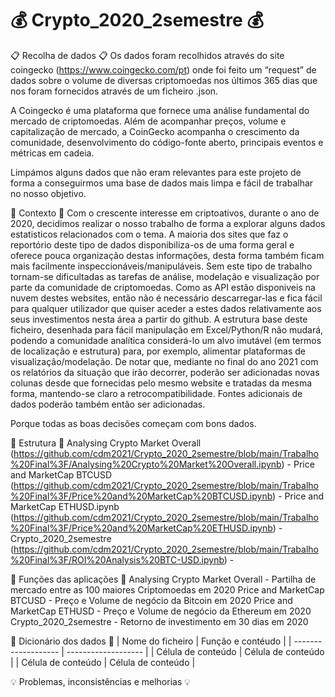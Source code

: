 # 💰 Crypto_2020_2semestre 💰

📋 Recolha de dados 📋
Os dados foram recolhidos através do site coingecko (https://www.coingecko.com/pt) onde foi feito um “request” de dados sobre o volume de diversas criptomoedas nos últimos 365 dias que nos foram fornecidos através de um ficheiro .json.

A Coingecko é uma plataforma que fornece uma análise fundamental do mercado de criptomoedas. Além de acompanhar preços, volume e capitalização de mercado, a CoinGecko acompanha o crescimento da comunidade, desenvolvimento do código-fonte aberto, principais eventos e métricas em cadeia.

Limpámos alguns dados que não eram relevantes para este projeto de forma a conseguirmos uma base de dados mais limpa e fácil de trabalhar no nosso objetivo.

🤔 Contexto 🤔 
Com o crescente interesse em criptoativos, durante o ano de 2020, decidimos realizar o nosso trabalho de forma a explorar alguns dados estatisticos relacionados com o tema.
A maioria dos sites que faz o reportório deste tipo de dados disponibiliza-os de uma forma geral e oferece pouca organização destas informações, desta forma também ficam mais facilmente inspeccionáveis/manipuláveis. Sem este tipo de trabalho tornam-se dificultadas as tarefas de análise, modelação e visualização por parte da comunidade de criptomoedas.
Como as API estão disponiveis na nuvem destes websites, então não é necessário descarregar-las e fica fácil para qualquer utilizador que quiser aceder a estes dados relativamente aos seus investimentos nesta área a partir do github.
A estrutura base deste ficheiro, desenhada para fácil manipulação em Excel/Python/R não mudará, podendo a comunidade analítica considerá-lo um alvo imutável (em termos de localização e estrutura) para, por exemplo, alimentar plataformas de visualização/modelação. De notar que, mediante no final do ano 2021 com os relatórios da situação que irão decorrer, poderão ser adicionadas novas colunas desde que fornecidas pelo mesmo website e tratadas da mesma forma, mantendo-se claro a retrocompatibilidade. Fontes adicionais de dados poderão também então ser adicionadas.

Porque todas as boas decisões começam com bons dados.

🧱 Estrutura 🧱
Analysing Crypto Market Overall (https://github.com/cdm2021/Crypto_2020_2semestre/blob/main/Trabalho%20Final%3F/Analysing%20Crypto%20Market%20Overall.ipynb) - 
Price and MarketCap BTCUSD (https://github.com/cdm2021/Crypto_2020_2semestre/blob/main/Trabalho%20Final%3F/Price%20and%20MarketCap%20BTCUSD.ipynb) - 
Price and MarketCap ETHUSD.ipynb (https://github.com/cdm2021/Crypto_2020_2semestre/blob/main/Trabalho%20Final%3F/Price%20and%20MarketCap%20ETHUSD.ipynb) - 
Crypto_2020_2semestre (https://github.com/cdm2021/Crypto_2020_2semestre/blob/main/Trabalho%20Final%3F/ROI%20Analysis%20BTC-USD.ipynb) -

🚀 Funções das aplicações 🚀
Analysing Crypto Market Overall - Partilha de mercado entre as 100 maiores Criptomoedas em 2020
Price and MarketCap BTCUSD - Preço e Volume de negócio da Bitcoin em 2020
Price and MarketCap ETHUSD - Preço e Volume de negócio da Ethereum em 2020
Crypto_2020_2semestre - Retorno de investimento em 30 dias em 2020

📔 Dicionário dos dados 📔
| Nome do ficheiro  |  Função e contéudo  |
| ------------------- | ------------------- |
|  Célula de conteúdo |  Célula de conteúdo |
|  Célula de conteúdo |  Célula de conteúdo |

💡 Problemas, inconsistências e melhorias 💡 
